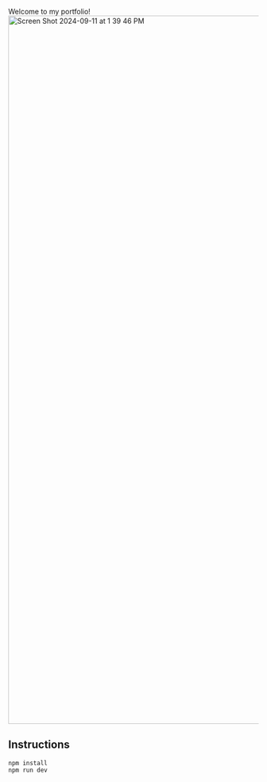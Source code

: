 Welcome to my portfolio!
<img width="1423" alt="Screen Shot 2024-09-11 at 1 39 46 PM" src="https://github.com/user-attachments/assets/6e75fd3d-35f2-4dc1-8cbe-805ab8a8c1db">


## Instructions

```
npm install
npm run dev
```
